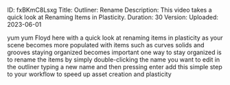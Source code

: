 ID: fxBKmC8Lsxg
Title: Outliner: Rename
Description: This video takes a quick look at Renaming Items in Plasticity.
Duration: 30
Version: 
Uploaded: 2023-06-01

yum yum
Floyd here with a quick look at renaming
items in plasticity as your scene
becomes more populated with items such
as curves solids and grooves staying
organized becomes important one way to
stay organized is to rename the items by
simply double-clicking the name you want
to edit in the outliner typing a new
name and then pressing enter add this
simple step to your workflow to speed up
asset creation and plasticity
